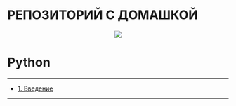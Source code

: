 # РЕПОЗИТОРИЙ С ДОМАШКОЙ

<p align="center">
    <img src="https://repository-images.githubusercontent.com/349182748/21c4a880-8db7-11eb-9d1c-3556e6fac883"> 
</p>

# Python
---
* [1. Введение](Python/Lab1)
---
